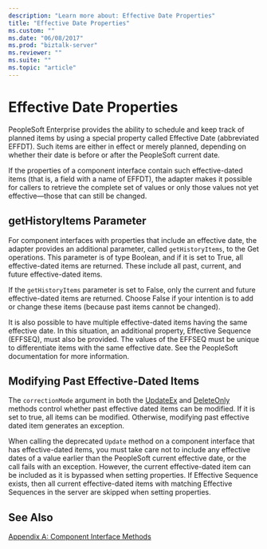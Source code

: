 ```yaml
---
description: "Learn more about: Effective Date Properties"
title: "Effective Date Properties"
ms.custom: ""
ms.date: "06/08/2017"
ms.prod: "biztalk-server"
ms.reviewer: ""
ms.suite: ""
ms.topic: "article"
---
```

# Effective Date Properties
PeopleSoft Enterprise provides the ability to schedule and keep track of planned items by using a special property called Effective Date (abbreviated EFFDT). Such items are either in effect or merely planned, depending on whether their date is before or after the PeopleSoft current date.  
  
 If the properties of a component interface contain such effective-dated items (that is, a field with a name of EFFDT), the adapter makes it possible for callers to retrieve the complete set of values or only those values not yet effective—those that can still be changed.  
  
## getHistoryItems Parameter  
 For component interfaces with properties that include an effective date, the adapter provides an additional parameter, called `getHistoryItems`, to the Get operations. This parameter is of type Boolean, and if it is set to True, all effective-dated items are returned. These include all past, current, and future effective-dated items.  
  
 If the `getHistoryItems` parameter is set to False, only the current and future effective-dated items are returned. Choose False if your intention is to add or change these items (because past items cannot be changed).  
  
 It is also possible to have multiple effective-dated items having the same effective date. In this situation, an additional property, Effective Sequence (EFFSEQ), must also be provided. The values of the EFFSEQ must be unique to differentiate items with the same effective date. See the PeopleSoft documentation for more information.  
  
## Modifying Past Effective-Dated Items  
 The `correctionMode` argument in both the [UpdateEx](../core/updateex-method.md) and [DeleteOnly](../core/deleteonly-method.md) methods control whether past effective dated items can be modified. If it is set to true, all items can be modified. Otherwise, modifying past effective dated item generates an exception.  
  
 When calling the deprecated `Update` method on a component interface that has effective-dated items, you must take care not to include any effective dates of a value earlier than the PeopleSoft current effective date, or the call fails with an exception. However, the current effective-dated item can be included as it is bypassed when setting properties. If Effective Sequence exists, then all current effective-dated items with matching Effective Sequences in the server are skipped when setting properties.  
  
## See Also  
 [Appendix A: Component Interface Methods](../core/appendix-a-component-interface-methods.md)
